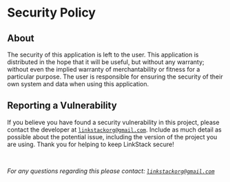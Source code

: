 # Security Policy

## About

The security of this application is left to the user. This application is distributed in the hope that it will be useful, but without any warranty; without even the implied warranty of merchantability or fitness for a particular purpose. The user is responsible for ensuring the security of their own system and data when using this application.


## Reporting a Vulnerability

If you believe you have found a security vulnerability in this project, please contact the developer at [`linkstackorg@gmail.com`](mailto:linkstackorg@gmail.com). Include as much detail as possible about the potential issue, including the version of the project you are using. Thank you for helping to keep LinkStack secure!

<br>

*For any questions regarding this please contact: [`linkstackorg@gmail.com`](mailto:linkstackorg@gmail.com)*
